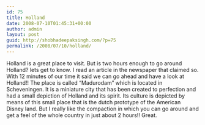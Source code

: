 ```yaml
---
id: 75
title: Holland
date: 2008-07-10T01:45:31+00:00
author: admin
layout: post
guid: http://shobhadeepaksingh.com/?p=75
permalink: /2008/07/10/holland/
---
```

Holland is a great place to visit. But is two hours enough to go around Holland? lets get to know. I read an article in the newspaper that claimed so. With 12 minutes of our time it said we can go ahead and have a look at Holland!! The place is called &#8220;Madurodam&#8221; which is located in Scheveningen. It is a miniature city that has been created to perfection and had a small depiction of Holland and its spirit. Its culture is depicted by means of this small place that is the dutch prototype of the American Disney land. But I really like the compaction in which you can go around and get a feel of the whole country in just about 2 hours!! Great.